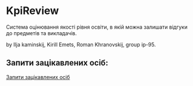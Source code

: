 # KpiReview

Система оцінювання якості рівня освіти, в якій можна залишати відгуки до предметів та викладачів.

by Ilja kaminskij, Kirill Emets, Roman Khranovskij, group ip-95.

## Запити зацікавлених осіб:
[Запити зацікавлених осіб](https://docs.google.com/document/d/1CjER1VnYI4jg9jXVJ4_SsRQa8YiSK94RGUlt0KSqMLs/edit?usp=sharing)
